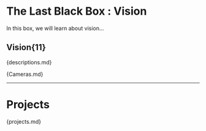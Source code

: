 # The Last Black Box : Vision
In this box, we will learn about vision...

## Vision{11}
{descriptions.md}

{Cameras.md}

---

# Projects
{projects.md}

